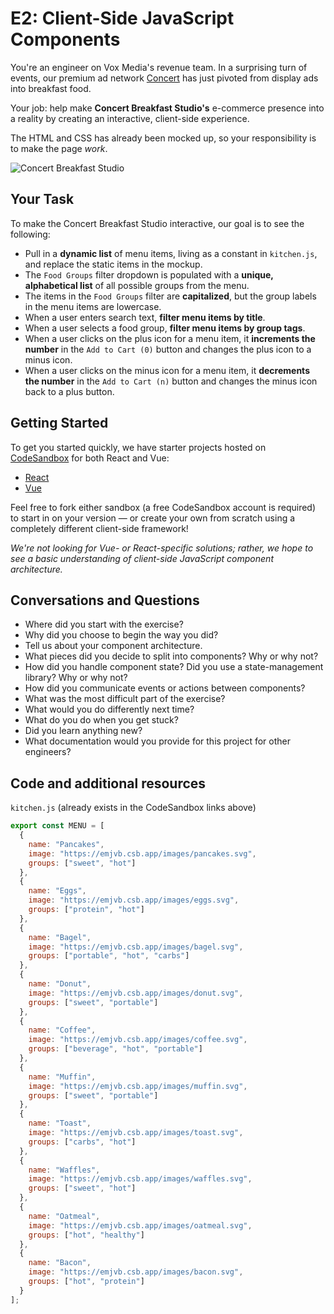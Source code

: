 # E2: Client-Side JavaScript Components

You're an engineer on Vox Media's revenue team. In a surprising turn of events, our premium ad network [Concert](https://concert.io) has just pivoted from display ads into breakfast food.

Your job: help make **Concert Breakfast Studio's** e-commerce presence into a reality by creating an interactive, client-side experience.

The HTML and CSS has already been mocked up, so your responsibility is to make the page _work_.

![Concert Breakfast Studio](https://user-images.githubusercontent.com/848147/65905961-31605e00-e387-11e9-8404-57bd7654021d.png)

## Your Task

To make the Concert Breakfast Studio interactive, our goal is to see the following:

- Pull in a **dynamic list** of menu items, living as a constant in `kitchen.js`, and replace the static items in the mockup.
- The `Food Groups` filter dropdown is populated with a **unique, alphabetical list** of all possible groups from the menu.
- The items in the `Food Groups` filter are **capitalized**, but the group labels in the menu items are lowercase.
- When a user enters search text, **filter menu items by title**.
- When a user selects a food group, **filter menu items by group tags**.
- When a user clicks on the plus icon for a menu item, it **increments the number** in the `Add to Cart (0)` button and changes the plus icon to a minus icon.
- When a user clicks on the minus icon for a menu item, it **decrements the number** in the `Add to Cart (n)` button and changes the minus icon back to a plus button.

## Getting Started

To get you started quickly, we have starter projects hosted on [CodeSandbox](https://codesandbox.io) for both React and Vue:

- [React](https://codesandbox.io/s/e2-react-556dz)
- [Vue](https://codesandbox.io/s/e2-vue-emjvb)

Feel free to fork either sandbox (a free CodeSandbox account is required) to start in on your version — or create your own from scratch using a completely different client-side framework! 

_We're not looking for Vue- or React-specific solutions; rather, we hope to see a basic understanding of client-side JavaScript component architecture._

## Conversations and Questions

- Where did you start with the exercise?
- Why did you choose to begin the way you did?
- Tell us about your component architecture.
- What pieces did you decide to split into components? Why or why not?
- How did you handle component state? Did you use a state-management library? Why or why not?
- How did you communicate events or actions between components?
- What was the most difficult part of the exercise?
- What would you do differently next time?
- What do you do when you get stuck?
- Did you learn anything new?
- What documentation would you provide for this project for other engineers?

## Code and additional resources

`kitchen.js` (already exists in the CodeSandbox links above)

```js
export const MENU = [
  {
    name: "Pancakes",
    image: "https://emjvb.csb.app/images/pancakes.svg",
    groups: ["sweet", "hot"]
  },
  {
    name: "Eggs",
    image: "https://emjvb.csb.app/images/eggs.svg",
    groups: ["protein", "hot"]
  },
  {
    name: "Bagel",
    image: "https://emjvb.csb.app/images/bagel.svg",
    groups: ["portable", "hot", "carbs"]
  },
  {
    name: "Donut",
    image: "https://emjvb.csb.app/images/donut.svg",
    groups: ["sweet", "portable"]
  },
  {
    name: "Coffee",
    image: "https://emjvb.csb.app/images/coffee.svg",
    groups: ["beverage", "hot", "portable"]
  },
  {
    name: "Muffin",
    image: "https://emjvb.csb.app/images/muffin.svg",
    groups: ["sweet", "portable"]
  },
  {
    name: "Toast",
    image: "https://emjvb.csb.app/images/toast.svg",
    groups: ["carbs", "hot"]
  },
  {
    name: "Waffles",
    image: "https://emjvb.csb.app/images/waffles.svg",
    groups: ["sweet", "hot"]
  },
  {
    name: "Oatmeal",
    image: "https://emjvb.csb.app/images/oatmeal.svg",
    groups: ["hot", "healthy"]
  },
  {
    name: "Bacon",
    image: "https://emjvb.csb.app/images/bacon.svg",
    groups: ["hot", "protein"]
  }
];
```

